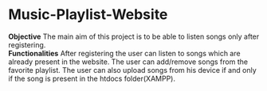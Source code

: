 # Music-Playlist-Website
**Objective**
The main aim of this project is to be able to listen songs only after registering.<br>
**Functionalities**
After registering the user can listen to songs which are already present in the website. The user can add/remove songs from the favorite playlist. The user can also upload songs from his device if and only if the song is present in the htdocs folder(XAMPP).


